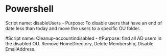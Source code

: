 # Powershell

Script name: disableUsers - Purpose: To disable users that have an end of date less than today and move the users to a specific OU folder.

#Script name: Cleanup-accountindisabled - #Purpose: find all AD users in the disabled OU. Remove HomeDirectory, Delete Membership, Disable EmailAddress.
